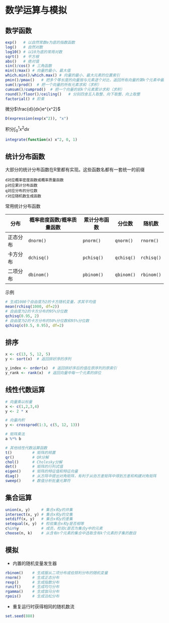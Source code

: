 # 数学运算与模拟

## 数学函数

```R
exp()	# 以自然常数e为底的指数函数
log()	# 自然对数
log10()	# 以10为底的常用对数
sqrt()	# 平方根
abs()	# 绝对值
sin()/cos()	# 三角函数
min()/max()	# 向量的最小、最大值
which.min()/which.max()	# 向量的最小、最大元素的位置索引
pmin()/pmax()	# 把多个等长度的向量按与元素逐个对比，返回所有向量的第k个元素中最小（最大）的值
sum()/prod()  # 把一个向量的所有元素求和（求积）
cumsum()/cumprod()	# 把一个向量的前k个元素累计求和（求积）
round()/floor()/ceiling()	# 分别四舍五入取整、向下取整、向上取整
factorial()	# 阶乘
```

微分$\frac{d}{dx}e^{x^2}$

```R
D(expression(exp(x^2)), "x")
```

积分$\int_0^1x^2dx$

```R
integrate(function(x) x^2, 0, 1)
```

## 统计分布函数

大部分的统计分布函数在R里都有实现。这些函数名都有一套统一的前缀

```
d对应概率密度函数或概率质量函数
p对应累计分布函数
q对应分布的分位数
r对应随机数生成函数
```

常用统计分布函数

| 分布     | 概率密度函数/概率质量函数 | 累计分布函数 | 分位数     | 随机数     |
| -------- | ------------------------- | ------------ | ---------- | ---------- |
| 正态分布 | `dnorm()`                 | `pnorm()`    | `qnorm()`  | `rnorm()`  |
| 卡方分布 | `dchisq()`                | `pchisq()`   | `qchisq()` | `rchisq()` |
| 二项分布 | `dbinom()`                | `pbinom()`   | `qbinom()` | `rbinom()` |

示例

```R
# 生成1000个自由度为2的卡方随机变量，求其平均值
mean(rchisq(1000, df=2))
# 自由度为2的卡方分布的95%分位数
qchisq(0.95, 2)
# 自由度为2的卡方分布的50%分位数和95%分位数
qchisq(c(0.5, 0.95), df=2)
```

## 排序

```R
x <- c(13, 5, 12, 5)
y <- sort(x)  # 返回排好序的序列

y_index <- order(x)  # 返回排好序后的值在原序列的原索引
y_rank <- rank(x)  # 返回向量中每一个元素的排位
```

## 线性代数运算

```R
# 向量乘以标量
x <- c(1,2,3,4)
y <- 2 * x

# 向量内积
y <- crossprod(1:3, c(5, 12, 13))

# 矩阵乘法
a %*% b

# 其他线性代数运算函数
t()			# 矩阵的转置
qr()		# QR分解
chol()		# Cholesky分解
det()		# 矩阵的行列式值
eigen()		# 矩阵的特征值和特征向量
diag()		# 从方阵中提出对角矩阵，有利于从协方差矩阵中得到方差和构建对角矩阵
sweep()		# 数值分析批量元算符
```

## 集合运算

```R
union(x, y)  	# 集合x和y的并集
intersect(x, y) # 集合x和y的交集
setdiff(x, y)	# 集合x和y的差集
setequal(x, y)	# 检验集合x和y是否相等
c%in%y			# 成员，检验c是否为集合y中的元素
choose(n, k)    # 从含有n个元素的集合中选取含有k个元素的子集的数目
```

## 模拟

- 内置的随机变量发生器

```R
rbinom()	# 生成服从二项分布或伯努利分布的随机变量
rnorm()		# 生成正态分布
rexp()		# 生成指数分布
runif()		# 生成均匀分布
rgamma()	# 生成伽马分布
rpois()		# 生成泊松分布
```

- 重复运行时获得相同的随机数流

```R
set.seed(888)
```

